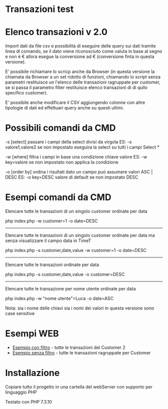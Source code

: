 # Transazioni test

# Elenco transazioni v 2.0

Import dati da file csv e possibilità di eseguire delle query sui dati tramite linea di comando, se il dato viene riconosciuto come valuta in base al segno e non è € allora esegue la conversione ad € (conversione finta in questa versione).

E' possibile richiamare lo scricp anche da Browser (in questa versione la chiamata da Browser a un set ridotto di funzioni, chiamando lo script senza parametri restituisce un l'elenco delle transazioni ragruppate per customer, se si passa il parametro filter restituisce elenco transazioni di di qullo specifico customer).

E' possibile anche modificare il CSV aggiungendo colonne con altre tipologie di dati ed effettuari query anche su questi ultimi.

# Possibili comandi da CMD

 -s [select] passare i campi della select divisi da virgola ES: -s valore1,valore2  se non impostato eseguira la select su tutti i campi Select *
 
 -w [where]  filtra i campi in base una condizione  chiave valore ES: -w key=valore se non impostato non applica la condizione 
 
 -o [order by] ordina i risultati dato un campo può assumere valori ASC | DESC ES: -o key=DESC valore di default se non impostato DESC

# Esempi comandi da CMD
Elencare tutte le transazioni di un singolo customer ordinate per data

php index.php -w customer=1 -o date=DESC

--------------------------------------------------------------------------------------------------------------

Elencare tutte le transazioni di un singolo customer ordinate per data ma senza visualizzare il campo data in TimeT

php index.php -s customer,date,value  -w customer=1 -o date=DESC

--------------------------------------------------------------------------------------------------------------
Elencare tutte le transazioni ordinate per data

php index.php -s customer,date,value  -o customer=DESC

--------------------------------------------------------------------------------------------------------------
Elencare tutte le transazione per nome utente ordinate per data

php index.php   -w "nome utente"=Luca -o date=ASC


Nota: sia i nome delle chiavi sia i nomi dei valori in questa versione sono case sensitive

# Esempi WEB


* [Esempio con filtro](https://www.alessandrogiansante.com/test/transazioni/?filter=2) - tutte le transazioni del Customer 2
* [Esempio senza filtro](https://www.alessandrogiansante.com/test/transazioni/) - tutte le transazioni ragruppate per Customer 


# Installazione

Copiare tutto il progetto in una cartella del webServer con supporto per linguaggio PHP

Testato con PHP 7.3.10
